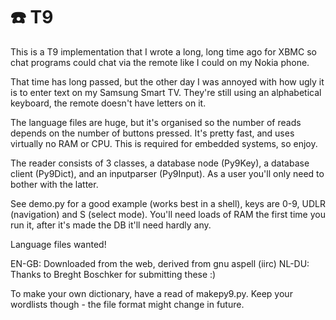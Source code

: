 # ☎️  T9

This is a T9 implementation that I wrote a long, long time ago for XBMC
so chat programs could chat via the remote like I could on my Nokia
phone.

That time has long passed, but the other day I was annoyed with how
ugly it is to enter text on my Samsung Smart TV. They're still using
an alphabetical keyboard, the remote doesn't have letters on it.

The language files are huge, but it's organised so the number of reads
depends on the number of buttons pressed. It's pretty fast, and uses
virtually no RAM or CPU. This is required for embedded systems, so
enjoy.

The reader consists of 3 classes, a database node (Py9Key), a database
client (Py9Dict), and an inputparser (Py9Input). As a user you'll only
need to bother with the latter.

See demo.py for a good example (works best in a shell), keys are 0-9,
UDLR (navigation) and S (select mode). You'll need loads of RAM the first
time you run it, after it's made the DB it'll need hardly any.

  Language files wanted!

  EN-GB: Downloaded from the web, derived from gnu aspell (iirc)
  NL-DU: Thanks to Breght Boschker for submitting these :)

To make your own dictionary, have a read of makepy9.py.
Keep your wordlists though - the file format might change in future.




